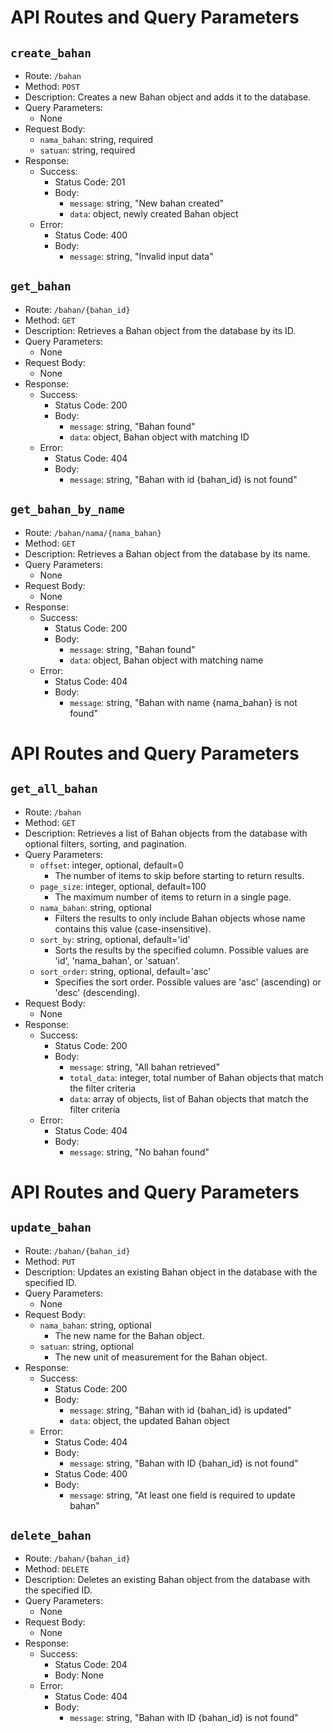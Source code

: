 # API Routes and Query Parameters

## `create_bahan`

- Route: `/bahan`
- Method: `POST`
- Description: Creates a new Bahan object and adds it to the database.
- Query Parameters:
  - None
- Request Body:
  - `nama_bahan`: string, required
  - `satuan`: string, required
- Response:
  - Success:
    - Status Code: 201
    - Body:
      - `message`: string, "New bahan created"
      - `data`: object, newly created Bahan object
  - Error:
    - Status Code: 400
    - Body:
      - `message`: string, "Invalid input data"

## `get_bahan`

- Route: `/bahan/{bahan_id}`
- Method: `GET`
- Description: Retrieves a Bahan object from the database by its ID.
- Query Parameters:
  - None
- Request Body:
  - None
- Response:
  - Success:
    - Status Code: 200
    - Body:
      - `message`: string, "Bahan found"
      - `data`: object, Bahan object with matching ID
  - Error:
    - Status Code: 404
    - Body:
      - `message`: string, "Bahan with id {bahan_id} is not found"

## `get_bahan_by_name`

- Route: `/bahan/nama/{nama_bahan}`
- Method: `GET`
- Description: Retrieves a Bahan object from the database by its name.
- Query Parameters:
  - None
- Request Body:
  - None
- Response:
  - Success:
    - Status Code: 200
    - Body:
      - `message`: string, "Bahan found"
      - `data`: object, Bahan object with matching name
  - Error:
    - Status Code: 404
    - Body:
      - `message`: string, "Bahan with name {nama_bahan} is not found"

# API Routes and Query Parameters

## `get_all_bahan`

- Route: `/bahan`
- Method: `GET`
- Description: Retrieves a list of Bahan objects from the database with optional filters, sorting, and pagination.
- Query Parameters:
  - `offset`: integer, optional, default=0
    - The number of items to skip before starting to return results.
  - `page_size`: integer, optional, default=100
    - The maximum number of items to return in a single page.
  - `nama_bahan`: string, optional
    - Filters the results to only include Bahan objects whose name contains this value (case-insensitive).
  - `sort_by`: string, optional, default='id'
    - Sorts the results by the specified column. Possible values are 'id', 'nama_bahan', or 'satuan'.
  - `sort_order`: string, optional, default='asc'
    - Specifies the sort order. Possible values are 'asc' (ascending) or 'desc' (descending).
- Request Body:
  - None
- Response:
  - Success:
    - Status Code: 200
    - Body:
      - `message`: string, "All bahan retrieved"
      - `total_data`: integer, total number of Bahan objects that match the filter criteria
      - `data`: array of objects, list of Bahan objects that match the filter criteria
  - Error:
    - Status Code: 404
    - Body:
      - `message`: string, "No bahan found"

# API Routes and Query Parameters

## `update_bahan`

- Route: `/bahan/{bahan_id}`
- Method: `PUT`
- Description: Updates an existing Bahan object in the database with the specified ID.
- Query Parameters:
  - None
- Request Body:
  - `nama_bahan`: string, optional
    - The new name for the Bahan object.
  - `satuan`: string, optional
    - The new unit of measurement for the Bahan object.
- Response:
  - Success:
    - Status Code: 200
    - Body:
      - `message`: string, "Bahan with id {bahan_id} is updated"
      - `data`: object, the updated Bahan object
  - Error:
    - Status Code: 404
    - Body:
      - `message`: string, "Bahan with ID {bahan_id} is not found"
    - Status Code: 400
    - Body:
      - `message`: string, "At least one field is required to update bahan"

## `delete_bahan`

- Route: `/bahan/{bahan_id}`
- Method: `DELETE`
- Description: Deletes an existing Bahan object from the database with the specified ID.
- Query Parameters:
  - None
- Request Body:
  - None
- Response:
  - Success:
    - Status Code: 204
    - Body: None
  - Error:
    - Status Code: 404
    - Body:
      - `message`: string, "Bahan with ID {bahan_id} is not found"
